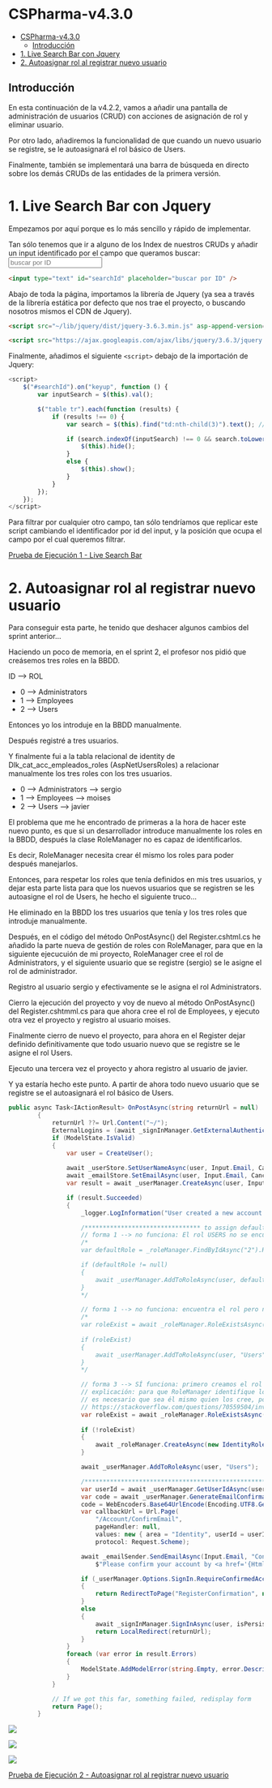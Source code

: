 # CSPharma-v4.3.0

- [CSPharma-v4.3.0](#cspharma-v430)
  - [Introducción](#introducción)
- [1. Live Search Bar con Jquery](#1-live-search-bar-con-jquery)
- [2. Autoasignar rol al registrar nuevo usuario](#2-autoasignar-rol-al-registrar-nuevo-usuario)

## Introducción

En esta continuación de la v4.2.2, vamos a añadir una pantalla de administración de usuarios (CRUD) con acciones de asignación de rol y eliminar usuario.

Por otro lado, añadiremos la funcionalidad de que cuando un nuevo usuario se registre, se le autoasignará el rol básico de Users.

Finalmente, también se implementará una barra de búsqueda en directo sobre los demás CRUDs de las entidades de la primera versión.

# 1. Live Search Bar con Jquery

Empezamos por aquí porque es lo más sencillo y rápido de implementar.

Tan sólo tenemos que ir a alguno de los Index de nuestros CRUDs y añadir un input identificado por el campo que queramos buscar: <input type="text" id="searchId" placeholder="buscar por ID" />


```html
<input type="text" id="searchId" placeholder="buscar por ID" />
```

Abajo de toda la página, importamos la librería de Jquery (ya sea a través de la librería estática por defecto que nos trae el proyecto, o buscando nosotros mismos el CDN de Jquery).

```html
<script src="~/lib/jquery/dist/jquery-3.6.3.min.js" asp-append-version="true"></script>

<script src="https://ajax.googleapis.com/ajax/libs/jquery/3.6.3/jquery.min.js"></script>
```

Finalmente, añadimos el siguiente `<script>` debajo de la importación de Jquery:

```js
<script>
    $("#searchId").on("keyup", function () {
        var inputSearch = $(this).val();

        $("table tr").each(function (results) {
            if (results !== 0) {
                var search = $(this).find("td:nth-child(3)").text(); // nth-child(3) --> Id

                if (search.indexOf(inputSearch) !== 0 && search.toLowerCase().indexOf(inputSearch.toLowerCase()) < 0) {
                    $(this).hide();
                }
                else {
                    $(this).show();
                }
            }
        });
    });
</script>
```

Para filtrar por cualquier otro campo, tan sólo tendríamos que replicar este script cambiando el identificador por id del input, y la posición que ocupa el campo por el cual queremos filtrar.

[Prueba de Ejecución 1 - Live Search Bar](https://user-images.githubusercontent.com/91122596/217490957-fd701d87-2f46-4c7e-a13f-67e40c31d677.mp4)

# 2. Autoasignar rol al registrar nuevo usuario

Para conseguir esta parte, he tenido que deshacer algunos cambios del sprint anterior...

Haciendo un poco de memoria, en el sprint 2, el profesor nos pidió que creásemos tres roles en la BBDD.

ID --> ROL
- 0 --> Administrators
- 1 --> Employees
- 2 --> Users

Entonces yo los introduje en la BBDD manualmente.

Después registré a tres usuarios.

Y finalmente fui a la tabla relacional de identity de Dlk_cat_acc_empleados_roles (AspNetUsersRoles) a relacionar manualmente los tres roles con los tres usuarios.

- 0 --> Administrators --> sergio
- 1 --> Employees --> moises
- 2 --> Users --> javier

El problema que me he encontrado de primeras a la hora de hacer este nuevo punto, es que si un desarrollador introduce manualmente los roles en la BBDD, después la clase RoleManager no es capaz de identificarlos.

Es decir, RoleManager necesita crear él mismo los roles para poder después manejarlos.

Entonces, para respetar los roles que tenía definidos en mis tres usuarios, y dejar esta parte lista para que los nuevos usuarios que se registren se les autoasigne el rol de Users, he hecho el siguiente truco...

He eliminado en la BBDD los tres usuarios que tenía y los tres roles que introduje manualmente.

Después, en el código del método OnPostAsync() del Register.cshtml.cs he añadido la parte nueva de gestión de roles con RoleManager, para que en la siguiente ejecucuión de mi proyecto, RoleManager cree el rol de Administrators, y el siguiente usuario que se registre (sergio) se le asigne el rol de administrador.

Registro al usuario sergio y efectivamente se le asigna el rol Administrators.

Cierro la ejecución del proyecto y voy de nuevo al método OnPostAsync() del Register.cshtmml.cs para que ahora cree el rol de Employees, y ejecuto otra vez el proyecto y registro al usuario moises.

Finalmente cierro de nuevo el proyecto, para ahora en el Register dejar definido definitivamente que todo usuario nuevo que se registre se le asigne el rol Users.

Ejecuto una tercera vez el proyecto y ahora registro al usuario de javier.

Y ya estaría hecho este punto. A partir de ahora todo nuevo usuario que se registre se el autoasignará el rol básico de Users.

```csharp
public async Task<IActionResult> OnPostAsync(string returnUrl = null)
        {
            returnUrl ??= Url.Content("~/");
            ExternalLogins = (await _signInManager.GetExternalAuthenticationSchemesAsync()).ToList();
            if (ModelState.IsValid)
            {
                var user = CreateUser();
                
                await _userStore.SetUserNameAsync(user, Input.Email, CancellationToken.None);
                await _emailStore.SetEmailAsync(user, Input.Email, CancellationToken.None);
                var result = await _userManager.CreateAsync(user, Input.Password);

                if (result.Succeeded)
                {
                    _logger.LogInformation("User created a new account with password.");

                    /******************************** to assign default role ************************************/
                    // forma 1 --> no funciona: El rol USERS no se encuentra en la bbdd
                    /*
                    var defaultRole = _roleManager.FindByIdAsync("2").Result;

                    if (defaultRole != null)
                    {
                        await _userManager.AddToRoleAsync(user, defaultRole.Name);
                    }
                    */

                    // forma 1 --> no funciona: encuentra el rol pero no lo asigna al usuario
                    /*
                    var roleExist = await _roleManager.RoleExistsAsync("Users");
                    
                    if (roleExist)
                    {
                        await _userManager.AddToRoleAsync(user, "Users");
                    }
                    */

                    // forma 3 --> SÍ funciona: primero creamos el rol y después lo asignamos
                    // explicación: para que RoleManager identifique los roles de la bbdd,
                    // es necesario que sea él mismo quien los cree, porque si los creo yo manualmente, ya no se reconocen
                    // https://stackoverflow.com/questions/70559504/invalidoperationexception-role-admin-does-not-exist
                    var roleExist = await _roleManager.RoleExistsAsync("Users");
                    
                    if (!roleExist)
                    {
                        await _roleManager.CreateAsync(new IdentityRole("Users"));
                    }

                    await _userManager.AddToRoleAsync(user, "Users");

                    /*********************************************************************************************/
                    var userId = await _userManager.GetUserIdAsync(user);
                    var code = await _userManager.GenerateEmailConfirmationTokenAsync(user);
                    code = WebEncoders.Base64UrlEncode(Encoding.UTF8.GetBytes(code));
                    var callbackUrl = Url.Page(
                        "/Account/ConfirmEmail",
                        pageHandler: null,
                        values: new { area = "Identity", userId = userId, code = code, returnUrl = returnUrl },
                        protocol: Request.Scheme);

                    await _emailSender.SendEmailAsync(Input.Email, "Confirm your email",
                        $"Please confirm your account by <a href='{HtmlEncoder.Default.Encode(callbackUrl)}'>clicking here</a>.");

                    if (_userManager.Options.SignIn.RequireConfirmedAccount)
                    {
                        return RedirectToPage("RegisterConfirmation", new { email = Input.Email, returnUrl = returnUrl });
                    }
                    else
                    {
                        await _signInManager.SignInAsync(user, isPersistent: false);
                        return LocalRedirect(returnUrl);
                    }
                }
                foreach (var error in result.Errors)
                {
                    ModelState.AddModelError(string.Empty, error.Description);
                }
            }

            // If we got this far, something failed, redisplay form
            return Page();
        }
```

![](./img/1.png)

![](./img/2.png)

![](./img/3.png)

[Prueba de Ejecución 2 - Autoasignar rol al registrar nuevo usuario](https://user-images.githubusercontent.com/91122596/218782404-f590b032-db84-4b18-9fb9-2d9770e2893d.mp4)